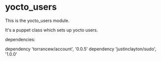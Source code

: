 # yocto_users #

This is the yocto_users module. 

It's a puppet class which sets up yocto users.

dependencies:

dependency 'torrancew/account', '0.0.5'
dependency 'justinclayton/sudo', '1.0.0'
